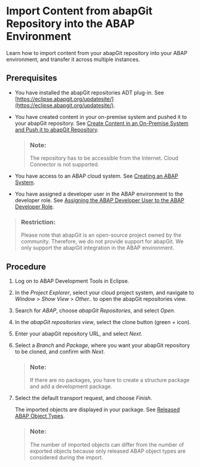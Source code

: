 <!-- loio0b0d89476cb54fceb552732611cb881c -->

# Import Content from abapGit Repository into the ABAP Environment

Learn how to import content from your abapGit repository into your ABAP environment, and transfer it across multiple instances.



<a name="loio0b0d89476cb54fceb552732611cb881c__prereq_pcn_qqc_fhb"/>

## Prerequisites

-   You have installed the abapGit repositories ADT plug-in. See [https://eclipse.abapgit.org/updatesite/](https://eclipse.abapgit.org/updatesite/).
-   You have created content in your on-premise system and pushed it to your abapGit repository. See [Create Content in an On-Premise System and Push it to abapGit Repository](create-content-in-an-on-premise-system-and-push-it-to-abapgit-repository-2af08ee.md).

    > ### Note:  
    > The repository has to be accessible from the Internet. Cloud Connector is not supported.

-   You have access to an ABAP cloud system. See [Creating an ABAP System](../20-getting-started/creating-an-abap-system-50b32f1.md).
-   You have assigned a developer user in the ABAP environment to the developer role. See [Assigning the ABAP Developer User to the ABAP Developer Role](../20-getting-started/assigning-the-abap-developer-user-to-the-abap-developer-role-13b2cfb.md).

> ### Restriction:  
> Please note that abapGit is an open-source project owned by the community. Therefore, we do not provide support for abapGit. We only support the abapGit integration in the ABAP environment.



## Procedure

1.  Log on to ABAP Development Tools in Eclipse.

2.  In the *Project Explorer*, select your cloud project system, and navigate to *Window* \> *Show View* \> *Other..* to open the abapGit repositories view.

3.  Search for *ABAP*, choose *abapGit Repositories*, and select *Open*.

4.  In the *abapGit repositories view*, select the clone button \(green + icon\).

5.  Enter your abapGit repository URL, and select *Next*.

6.  Select a *Branch* and *Package*, where you want your abapGit repository to be cloned, and confirm with *Next*.

    > ### Note:  
    > If there are no packages, you have to create a structure package and add a development package.

7.  Select the default transport request, and choose *Finish*.

    The imported objects are displayed in your package. See [Released ABAP Object Types](released-abap-object-types-b31aa03.md).

    > ### Note:  
    > The number of imported objects can differ from the number of exported objects because only released ABAP object types are considered during the import.


